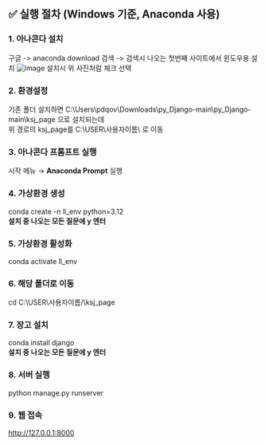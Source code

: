 ## ✅ 실행 절차 (Windows 기준, Anaconda 사용)

### 1. 아나콘다 설치 
구글 -> anaconda download 검색 -> 검색시 나오는 첫번째 사이트에서 윈도우용 설치
![image](https://github.com/user-attachments/assets/38f58b90-48c0-4740-acfe-0da4f1cbc382)
설치시 위 사진처럼 체크 선택
### 2. 환경설정
기존 폴더 설치하면 C:\Users\pdqov\Downloads\py_Django-main\py_Django-main\ksj_page 으로 설치되는데  
위 경로의 ksj_page를 C:\USER\사용자이름\ 로 이동
### 3. 아나콘다 프롬프트 실행
시작 메뉴 → **Anaconda Prompt** 실행


### 4. 가상환경 생성
conda create -n ll_env python=3.12  
**설치 중 나오는 모든 질문에 y 엔터**  
### 5. 가상환경 활성화
conda activate ll_env  
### 6. 해당 폴더로 이동
cd C:\USER\사용자이름/\ksj_page  
### 7. 장고 설치
conda install django  
**설치 중 나오는 모든 질문에 y 엔터**  
### 8. 서버 실행
python manage.py runserver
### 9. 웹 접속
http://127.0.0.1:8000
